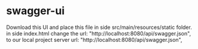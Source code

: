 # swagger-ui
Download this UI and place this file in side src/main/resources/static folder.
in side index.html change the url: "http://localhost:8080/api/swagger.json", to our local project server url: "http://localhost:8080/api/swagger.json",
